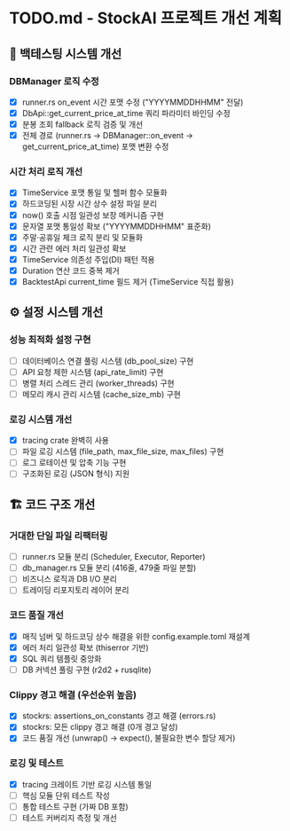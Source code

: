 # TODO.md - StockAI 프로젝트 개선 계획

## 🔧 백테스팅 시스템 개선

### DBManager 로직 수정
- [x] runner.rs on_event 시간 포맷 수정 ("YYYYMMDDHHMM" 전달)
- [x] DbApi::get_current_price_at_time 쿼리 파라미터 바인딩 수정
- [x] 분봉 조회 fallback 로직 검증 및 개선
- [x] 전체 경로 (runner.rs → DBManager::on_event → get_current_price_at_time) 포맷 변환 수정

### 시간 처리 로직 개선
- [x] TimeService 포맷 통일 및 헬퍼 함수 모듈화
- [x] 하드코딩된 시장 시간 상수 설정 파일 분리
- [x] now() 호출 시점 일관성 보장 메커니즘 구현
- [x] 문자열 포맷 통일성 확보 ("YYYYMMDDHHMM" 표준화)
- [x] 주말·공휴일 체크 로직 분리 및 모듈화
- [x] 시간 관련 에러 처리 일관성 확보
- [x] TimeService 의존성 주입(DI) 패턴 적용
- [x] Duration 연산 코드 중복 제거
- [x] BacktestApi current_time 필드 제거 (TimeService 직접 활용)

## ⚙️ 설정 시스템 개선

### 성능 최적화 설정 구현
- [ ] 데이터베이스 연결 풀링 시스템 (db_pool_size) 구현
- [ ] API 요청 제한 시스템 (api_rate_limit) 구현
- [ ] 병렬 처리 스레드 관리 (worker_threads) 구현
- [ ] 메모리 캐시 관리 시스템 (cache_size_mb) 구현

### 로깅 시스템 개선
- [x] tracing crate 완벽히 사용
- [ ] 파일 로깅 시스템 (file_path, max_file_size, max_files) 구현
- [ ] 로그 로테이션 및 압축 기능 구현
- [ ] 구조화된 로깅 (JSON 형식) 지원

## 🏗️ 코드 구조 개선

### 거대한 단일 파일 리팩터링
- [ ] runner.rs 모듈 분리 (Scheduler, Executor, Reporter)
- [ ] db_manager.rs 모듈 분리 (416줄, 479줄 파일 분할)
- [ ] 비즈니스 로직과 DB I/O 분리
- [ ] 트레이딩 리포지토리 레이어 분리

### 코드 품질 개선
- [x] 매직 넘버 및 하드코딩 상수 해결을 위한 config.example.toml 재설계
- [x] 에러 처리 일관성 확보 (thiserror 기반)
- [x] SQL 쿼리 템플릿 중앙화
- [ ] DB 커넥션 풀링 구현 (r2d2 + rusqlite)

### Clippy 경고 해결 (우선순위 높음)
- [x] stockrs: assertions_on_constants 경고 해결 (errors.rs)
- [x] stockrs: 모든 clippy 경고 해결 (0개 경고 달성)
- [x] 코드 품질 개선 (unwrap() → expect(), 불필요한 변수 할당 제거)

### 로깅 및 테스트
- [x] tracing 크레이트 기반 로깅 시스템 통일
- [ ] 핵심 모듈 단위 테스트 작성
- [ ] 통합 테스트 구현 (가짜 DB 포함)
- [ ] 테스트 커버리지 측정 및 개선
